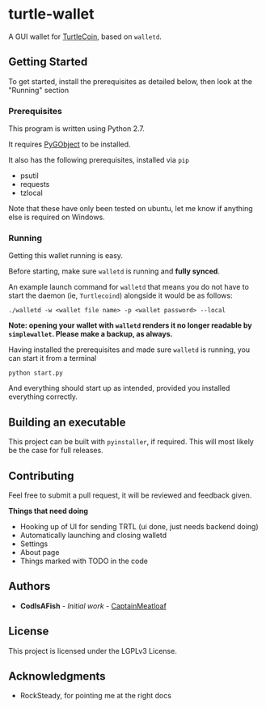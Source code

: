 # turtle-wallet

A GUI wallet for [TurtleCoin](https://github.com/turtlecoin/turtlecoin), based on `walletd`.

## Getting Started

To get started, install the prerequisites as detailed below, then look at the "Running" section

### Prerequisites

This program is written using Python 2.7.

It requires [PyGObject](https://pygobject.readthedocs.io/en/latest/getting_started.html) to be installed.

It also has the following prerequisites, installed via `pip`

* psutil
* requests
* tzlocal

Note that these have only been tested on ubuntu, let me know if anything else is required on Windows.

### Running

Getting this wallet running is easy.

Before starting, make sure `walletd` is running and **fully synced**.

An example launch command for `walletd` that means you do not have to start the daemon (ie, `Turtlecoind`) alongside it would be as follows:
```
./walletd -w <wallet file name> -p <wallet password> --local
```

**Note: opening your wallet with `walletd` renders it no longer readable by `simplewallet`. Please make a backup, as always.**

Having installed the prerequisites and made sure `walletd` is running, you can start it from a terminal

```
python start.py
```

And everything should start up as intended, provided you installed everything correctly.


## Building an executable

This project can be built with `pyinstaller`, if required. This will most likely be the case for full releases.

## Contributing

Feel free to submit a pull request, it will be reviewed and feedback given.

**Things that need doing**
* Hooking up of UI for sending TRTL (ui done, just needs backend doing)
* Automatically launching and closing walletd
* Settings
* About page
* Things marked with TODO in the code

## Authors

* **CodIsAFish** - *Initial work* - [CaptainMeatloaf](https://github.com/CaptainMeatloaf)

## License

This project is licensed under the LGPLv3 License.

## Acknowledgments

* RockSteady, for pointing me at the right docs
